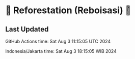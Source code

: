 
# 🌳 Reforestation (Reboisasi) 🌲

## Last Updated

GitHub Actions time: Sat Aug  3 11:15:05 UTC 2024

Indonesia/Jakarta time: Sat Aug  3 18:15:05 WIB 2024
